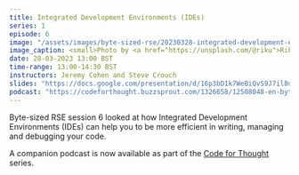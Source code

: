 ```yaml
---
title: Integrated Development Environments (IDEs)
series: 1
episode: 6
image: "/assets/images/byte-sized-rse/20230328-integrated-development-environments.jpg"
image_caption: <small>Photo by <a href="https://unsplash.com/@riku">Riku Lu</a> on <a href="https://unsplash.com">Unsplash</a></small>
date: 28-03-2023 13:00 BST
time-range: 13:00-14:30 BST
instructors: Jeremy Cohen and Steve Crouch
slides: "https://docs.google.com/presentation/d/16p3bD1k7WeBiQvS9J7il8u8en66NHN-zNKaloUdIKtM/"
podcast: "https://codeforthought.buzzsprout.com/1326658/12508048-en-bytesized-rse-integrated-development-environments"
---
```


Byte-sized RSE session 6 looked at how Integrated Development Environments (IDEs) can help 
you to be more efficient in writing, managing and debugging your code.

A companion podcast is now available as part of the
[Code for Thought](https://codeforthought.buzzsprout.com/) series.
